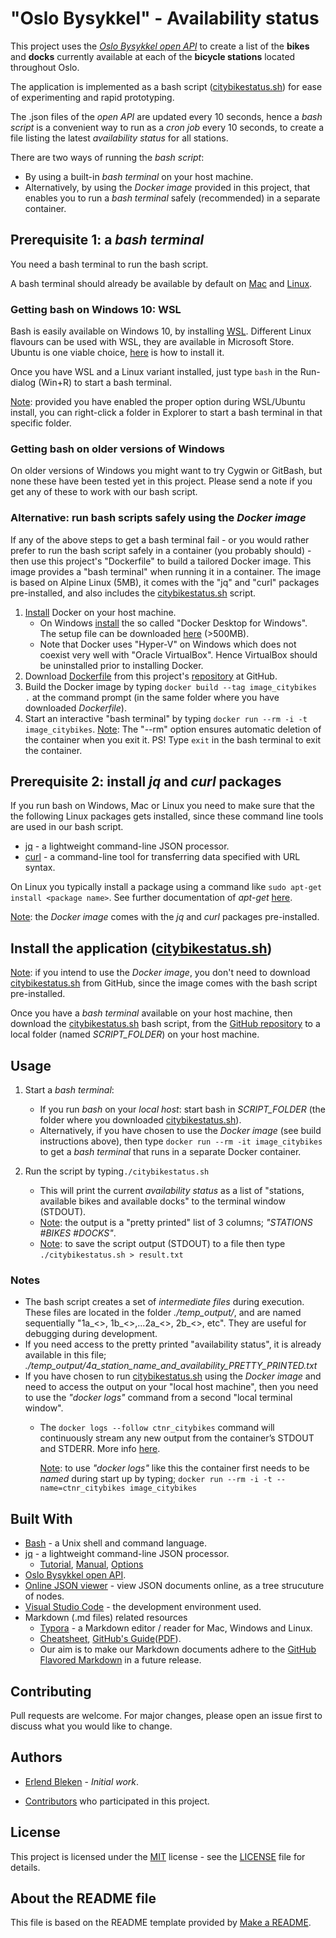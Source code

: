 # "Oslo Bysykkel" - Availability status

This project uses the *[Oslo Bysykkel open API](https://oslobysykkel.no/apne-data/sanntid)* to create a list of the **bikes** and **docks** currently available at each of the **bicycle stations** located throughout Oslo.

The application is implemented as a bash script ([citybikestatus.sh](./citybikestatus.sh)) for ease of experimenting and rapid prototyping.

The .json files of the *open API* are updated every 10 seconds, hence a *bash script* is a convenient way to run as a *cron job* every 10 seconds, to create a file listing the latest *availability status* for all stations.

There are two ways of running the *bash script*:
* By using a built-in *bash terminal* on your host machine.
* Alternatively, by using the *Docker image* provided in this project, that enables you to run a *bash terminal* safely (recommended) in a separate container.

## Prerequisite 1: a *bash terminal*

You need a bash terminal to run the bash script.

A bash terminal should already be available by default on <u>Mac</u> and <u>Linux</u>.

### Getting bash on Windows 10: WSL

Bash is easily available on Windows 10, by installing [WSL](https://docs.microsoft.com/en-us/windows/wsl/install-win10). Different Linux flavours can be used with WSL, they are available in Microsoft Store. Ubuntu is one viable choice, [here](https://linuxhint.com/install_ubuntu_windows_10_wsl/) is how to install it.

Once you have WSL and a Linux variant installed, just type `bash` in the Run-dialog (Win+R) to start a bash terminal. 

<u>Note</u>: provided you have enabled the proper option during WSL/Ubuntu install, you can right-click a folder in Explorer to start a bash terminal in that specific folder.

### Getting bash on older versions of Windows

On older versions of Windows you might want to try Cygwin or GitBash, but none these have been tested yet in this project. Please send a note if you get any of these to work with our bash script. 

### Alternative: run bash scripts safely using the *Docker image*

If any of the above steps to get a bash terminal fail - or you would rather prefer to run the bash script safely in a container (you probably should) - then use this project's "Dockerfile" to build a tailored Docker image. This image provides a "bash terminal" when running it in a container. The image is based on Alpine Linux (5MB), it comes with the "jq" and "curl" packages pre-installed, and also includes the [citybikestatus.sh](./citybikestatus.sh) script. 

1. [Install](https://docs.docker.com/install) Docker on your host machine.
   * On Windows [install](https://docs.docker.com/docker-for-windows/install) the so called "Docker Desktop for Windows". 
     The setup file can be downloaded [here](https://download.docker.com/win/stable/Docker%20for%20Windows%20Installer.exe) (>500MB).
   * Note that Docker uses "Hyper-V" on Windows which does not coexist very well with "Oracle VirtualBox". Hence VirtualBox should be uninstalled prior to installing Docker.  
2. Download [Dockerfile](./Dockerfile) from this project's [repository](https://github.com/knowbits/oslocitybikes) at GitHub.
3. Build the Docker image by typing `docker build --tag image_citybikes .` at the command prompt (in the same folder where you have downloaded *Dockerfile*).
4. Start an interactive "bash terminal" by typing `docker run --rm -i -t image_citybikes`.
   <u>Note</u>: The "--rm" option ensures automatic deletion of the container when you exit it. 
              PS! Type `exit` in the bash terminal to exit the container.

## Prerequisite 2: install *jq* and *curl* packages

If you run bash on Windows, Mac or Linux you need to make sure that the the following Linux packages gets installed, since these command line tools are used in our bash script.

* [jq](https://stedolan.github.io/jq/manual) - a lightweight command-line JSON processor. 
* [curl](https://github.com/curl/curl) - a command-line tool for transferring data specified with URL syntax.

On Linux you typically install a package using a command like `sudo apt-get install <package name>`. See further documentation of *apt-get* [here](https://www.computerhope.com/unix/apt-get.htm).

<u>Note</u>: the *Docker image* comes with the *jq* and *curl* packages pre-installed. 

## Install the application ([citybikestatus.sh](./citybikestatus.sh))

<u>Note</u>: if you intend to use the *Docker image*, you don't need to download [citybikestatus.sh](./citybikestatus.sh) from GitHub, since the image comes with the bash script pre-installed.

Once you have a *bash terminal* available on your host machine, then download the [citybikestatus.sh](./citybikestatus.sh) bash script, from the [GitHub repository](https://github.com/knowbits/oslocitybikes) to a local folder (named *SCRIPT_FOLDER*) on your host machine. 

## Usage

1. Start a *bash terminal*:
   * If you run *bash* on your *local host*: start bash in *SCRIPT_FOLDER* 
     (the folder where you downloaded [citybikestatus.sh](./citybikestatus.sh)).
   * Alternatively, if you have chosen to use the *Docker image* (see build instructions above), then type `docker run --rm -it image_citybikes` to get a *bash terminal* that runs in a separate Docker container. 

2. Run the script by typing`./citybikestatus.sh`
   * This will print the current *availability status* as a list of "stations, available bikes and available docks" to the terminal window (STDOUT).
   * <u>Note</u>: the output is a "pretty printed" list of 3 columns; *"STATIONS   #BIKES    #DOCKS"*.
   * <u>Note</u>: to save the script output (STDOUT) to a file then type ```./citybikestatus.sh > result.txt```

### Notes
* The bash script creates a set of *intermediate files* during execution. 
  These files are located in the folder *./temp_output/*, and are named sequentially "1a_<>, 1b_<>,...2a_<>, 2b_<>, etc". They are useful for debugging during development.
* If you need access to the pretty printed "availability status", it is already available in this file; *./temp_output/4a_station_name_and_availability_PRETTY_PRINTED.txt*
* If you have chosen to run [citybikestatus.sh](./citybikestatus.sh) using the *Docker image* and need to access the output on your "local host machine", then you need to use the *"docker logs"* command from a second "local terminal window".
  * The `docker logs --follow ctnr_citybikes` command will continuously stream any new output from the container’s STDOUT and STDERR. More info [here](https://docs.docker.com/engine/reference/commandline/logs/).
  
    <u>Note</u>: to use *"docker logs"* like this the container first needs to be *named* during start up by typing; `docker run --rm -i -t --name=ctnr_citybikes image_citybikes`

## Built With

* [Bash](https://en.wikipedia.org/wiki/Bash_(Unix_shell)) - a Unix shell and command language.
* [jq](https://stedolan.github.io/jq) - a lightweight command-line JSON processor.
  * [Tutorial](https://stedolan.github.io/jq/tutorial), [Manual](https://stedolan.github.io/jq/manual), [Options](https://stedolan.github.io/jq/manual)
* [Oslo Bysykkel open API](https://oslobysykkel.no/apne-data/sanntid).
* [Online JSON viewer](http://jsonviewer.stack.hu) - view JSON documents online, as a tree strucuture of nodes.
* [Visual Studio Code](https://code.visualstudio.com/) - the development environment used.
* Markdown (.md files) related resources
  * [Typora](https://typora.io) - a Markdown editor / reader for Mac, Windows and Linux.
  * [Cheatsheet](https://github.com/adam-p/markdown-here/wiki/Markdown-Cheatsheet), [GitHub's Guide](https://guides.github.com/features/mastering-markdown/)([PDF](https://guides.github.com/pdfs/markdown-cheatsheet-online.pdf)).
  * Our aim is to make our Markdown documents adhere to the [GitHub Flavored Markdown](https://github.github.com/gfm/) in a future release.

## Contributing
Pull requests are welcome. 
For major changes, please open an issue first to discuss what you would like to change.

## Authors

* [Erlend Bleken](https://github.com/knowbits) - *Initial work*.

* [Contributors](https://github.com/knowbits/oslocitybikes/contributors) who participated in this project.

## License
This project is licensed under the [MIT](https://choosealicense.com/licenses/mit/) license - see the [LICENSE](./LICENSE) file for details.

## About the README file
This file is based on the README template provided by [Make a README](https://www.makeareadme.com).
